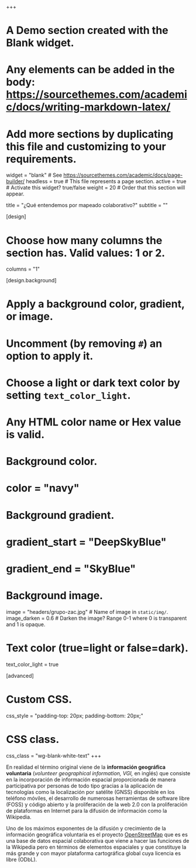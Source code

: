 +++
# A Demo section created with the Blank widget.
# Any elements can be added in the body: https://sourcethemes.com/academic/docs/writing-markdown-latex/
# Add more sections by duplicating this file and customizing to your requirements.

widget = "blank"  # See https://sourcethemes.com/academic/docs/page-builder/
headless = true  # This file represents a page section.
active = true  # Activate this widget? true/false
weight = 20  # Order that this section will appear.

title = "¿Qué entendemos por mapeado colaborativo?"
subtitle = ""

[design]
  # Choose how many columns the section has. Valid values: 1 or 2.
  columns = "1"

[design.background]
  # Apply a background color, gradient, or image.
  #   Uncomment (by removing `#`) an option to apply it.
  #   Choose a light or dark text color by setting `text_color_light`.
  #   Any HTML color name or Hex value is valid.

  # Background color.
  # color = "navy"

  # Background gradient.
  # gradient_start = "DeepSkyBlue"
  # gradient_end = "SkyBlue"

  # Background image.
  image = "headers/grupo-zac.jpg"  # Name of image in `static/img/`.
  image_darken = 0.6  # Darken the image? Range 0-1 where 0 is transparent and 1 is opaque.

  # Text color (true=light or false=dark).
  text_color_light = true

[advanced]
 # Custom CSS.
 css_style = "padding-top: 20px; padding-bottom: 20px;"

 # CSS class.
 css_class = "wg-blank-white-text"
+++

En realidad el término original viene de la **información geográfica voluntaria** (*volunteer geographical information, VGI,* en inglés) que consiste en la incorporación de información espacial proporcionada de manera participativa por personas de todo tipo gracias a la aplicación de tecnologías como la localización por satélite (GNSS) disponible en los teléfono móviles, el desarrollo de numerosas herramientas de software libre (FOSS) y código abierto y la proliferación de la web 2.0 con la proliferación de plataformas en Internet para la difusión de información como la Wikipedia.

Uno de los máximos exponentes de la difusión y crecimiento de la información geográfica voluntaria es el proyecto [OpenStreetMap](https://openstreetmap.org) que es es una base de datos espacial colaborativa que viene a hacer las funciones de la Wikipedia pero en términos de elementos espaciales y que constituye la más grande y con mayor plataforma cartográfica global cuya licencia es libre (ODbL).
